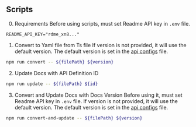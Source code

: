 ## Scripts
0. Requirements 
Before using scripts, must set Readme API key in `.env` file.
```
README_API_KEY="rdme_xn8..."
```


1. Convert to Yaml file from Ts file
If version is not provided, it will use the default version.
The default version is set in the [api configs](configs/api.configs.ts) file.
```sh
npm run convert -- ${filePath} ${version}
```

2. Update Docs with API Definition ID

```sh
npm run update -- ${filePath} ${id}
```

3. Convert and Update Docs with Docs Version
Before using it, must set Readme API key in `.env` file.
If version is not provided, it will use the default version.
The default version is set in the [api configs](configs/api.configs.ts) file.
```sh
npm run convert-and-update -- ${filePath} ${version}
```